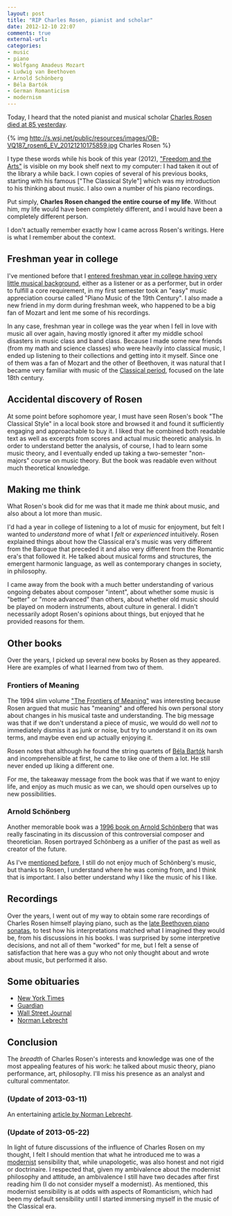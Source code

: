 ```yaml
---
layout: post
title: "RIP Charles Rosen, pianist and scholar"
date: 2012-12-10 22:07
comments: true
external-url: 
categories: 
- music
- piano
- Wolfgang Amadeus Mozart
- Ludwig van Beethoven
- Arnold Schönberg
- Béla Bartók
- German Romanticism
- modernism
---
```

Today, I heard that the noted pianist and musical scholar [Charles Rosen](http://en.wikipedia.org/wiki/Charles_Rosen) [died at 85 yesterday](http://www.npr.org/blogs/deceptivecadence/2012/12/10/166876593/remembering-charles-rosen-a-prodigious-pianist-and-polymath).

{% img http://s.wsj.net/public/resources/images/OB-VQ187_rosen6_EV_20121210175859.jpg Charles Rosen %}

I type these words while his book of this year (2012), ["Freedom and the Arts"](http://www.hup.harvard.edu/catalog.php?isbn=9780674047525) is visible on my book shelf next to my computer: I had taken it out of the library a while back. I own copies of several of his previous books, starting with his famous ["The Classical Style"] which was my introduction to his thinking about music. I also own a number of his piano recordings.

Put simply, **Charles Rosen changed the entire course of my life**. Without him, my life would have been completely different, and I would have been a completely different person.

<!--more-->

I don't actually remember exactly how I came across Rosen's writings. Here is what I remember about the context.

## Freshman year in college

I've mentioned before that I [entered freshman year in college having very little musical background](/blog/2011/11/09/taking-up-flute-again-after-decades/), either as a listener or as a performer, but in order to fulfill a core requirement, in my first semester took an "easy" music appreciation course called "Piano Music of the 19th Century". I also made a new friend in my dorm during freshman week, who happened to be a big fan of Mozart and lent me some of his recordings.

In any case, freshman year in college was the year when I fell in love with music all over again, having mostly ignored it after my middle school disasters in music class and band class. Because I made some new friends (from my math and science classes) who were heavily into classical music, I ended up listening to their collections and getting into it myself. Since one of them was a fan of Mozart and the other of Beethoven, it was natural that I became very familiar with music of the [Classical period](http://en.wikipedia.org/wiki/Classical_period_\(music\)), focused on the late 18th century.

## Accidental discovery of Rosen

At some point before sophomore year, I must have seen Rosen's book "The Classical Style" in a local book store and browsed it and found it sufficiently engaging and approachable to buy it. I liked that he combined both readable text as well as excerpts from scores and actual music theoretic analysis. In order to understand better the analysis, of course, I had to learn some music theory, and I eventually ended up taking a two-semester "non-majors" course on music theory. But the book was readable even without much theoretical knowledge.

## Making me think

What Rosen's book did for me was that it made me *think* about music, and also about a lot more than music.

I'd had a year in college of listening to a lot of music for enjoyment, but felt I wanted to *understand* more of what I *felt* or *experienced* intuitively. Rosen explained things about how the Classical era's music was very different from the Baroque that preceded it and also very different from the Romantic era's that followed it. He talked about musical forms and structures, the emergent harmonic language, as well as contemporary changes in society, in philosophy.

I came away from the book with a much better understanding of various ongoing debates about composer "intent", about whether some music is "better" or "more advanced" than others, about whether old music should be played on modern instruments, about culture in general. I didn't necessarily adopt Rosen's opinions about things, but enjoyed that he provided reasons for them.

## Other books

Over the years, I picked up several new books by Rosen as they appeared. Here are examples of what I learned from two of them.

### Frontiers of Meaning

The 1994 slim volume ["The Frontiers of Meaning"](http://www.amazon.com/Frontiers-Meaning-Charles-Rosen/dp/187108265X) was interesting because Rosen argued that music has "meaning" and offered his own personal story about changes in his musical taste and understanding. The big message was that if we don't understand a piece of music, we would do well *not* to immediately dismiss it as junk or noise, but try to understand it on its own terms, and maybe even end up actually enjoying it.

Rosen notes that although he found the string quartets of [Béla Bartók](http://en.wikipedia.org/wiki/B%C3%A9la_Bart%C3%B3k) harsh and incomprehensible at first, he came to like one of them a lot. He still never ended up liking a different one.

For me, the takeaway message from the book was that if we want to enjoy life, and enjoy as much music as we can, we should open ourselves up to new possibilities.

### Arnold Schönberg

Another memorable book was a [1996 book on Arnold Schönberg](http://www.amazon.com/Arnold-Schoenberg-Charles-Rosen/dp/0226726436) that was really fascinating in its discussion of this controversial composer and theoretician. Rosen portrayed Schönberg as a unifier of the past as well as creator of the future.

As I've [mentioned before](/blog/2012/09/25/thank-you-glenn-gould/), I still do not enjoy much of Schönberg's music, but thanks to Rosen, I understand where he was coming from, and I think that is important. I also better understand why I like the music of his I like.

## Recordings

Over the years, I went out of my way to obtain some rare recordings of Charles Rosen himself playing piano, such as the [late Beethoven piano sonatas](http://www.amazon.com/Late-Piano-Sonatas-Charles-Rosen/dp/B00000291P), to test how his interpretations matched what I imagined they would be, from his discussions in his books. I was surprised by some interpretive decisions, and not all of them "worked" for me, but I felt a sense of satisfaction that here was a guy who not only thought about and wrote about music, but performed it also.

## Some obituaries

- [New York Times](http://www.nytimes.com/2012/12/11/arts/music/charles-rosen-pianist-polymath-and-author-dies-at-85.html)
- [Guardian](http://www.guardian.co.uk/music/2012/dec/10/charles-rosen)
- [Wall Street Journal](http://blogs.wsj.com/speakeasy/2012/12/10/master-of-piano-and-prose/)
- [Norman Lebrecht](http://www.artsjournal.com/slippeddisc/2012/12/death-of-a-great-musical-mind.html)

## Conclusion

The *breadth* of Charles Rosen's interests and knowledge was one of the most appealing features of his work: he talked about music theory, piano performance, art, philosophy. I'll miss his presence as an analyst and cultural commentator.

### (Update of 2013-03-11)

An entertaining [article by Norman Lebrecht](http://standpointmag.co.uk/music-march-13-a-fusion-of-piano-and-cerebellum-norman-lebrecht-charles-rosen).

### (Update of 2013-05-22)

In light of future discussions of the influence of Charles Rosen on my thought, I felt I should mention that what he introduced me to was a [modernist](http://en.wikipedia.org/wiki/Modernism_%28music%29) sensibility that, while unapologetic, was also honest and not rigid or doctrinaire. I respected that, given my ambivalence about the modernist philosophy and attitude, an ambivalence I still have two decades after first reading him (I do not consider myself a modernist). As mentioned, this modernist sensibility is at odds with aspects of Romanticism, which had been my default sensibility until I started immersing myself in the music of the Classical era.
